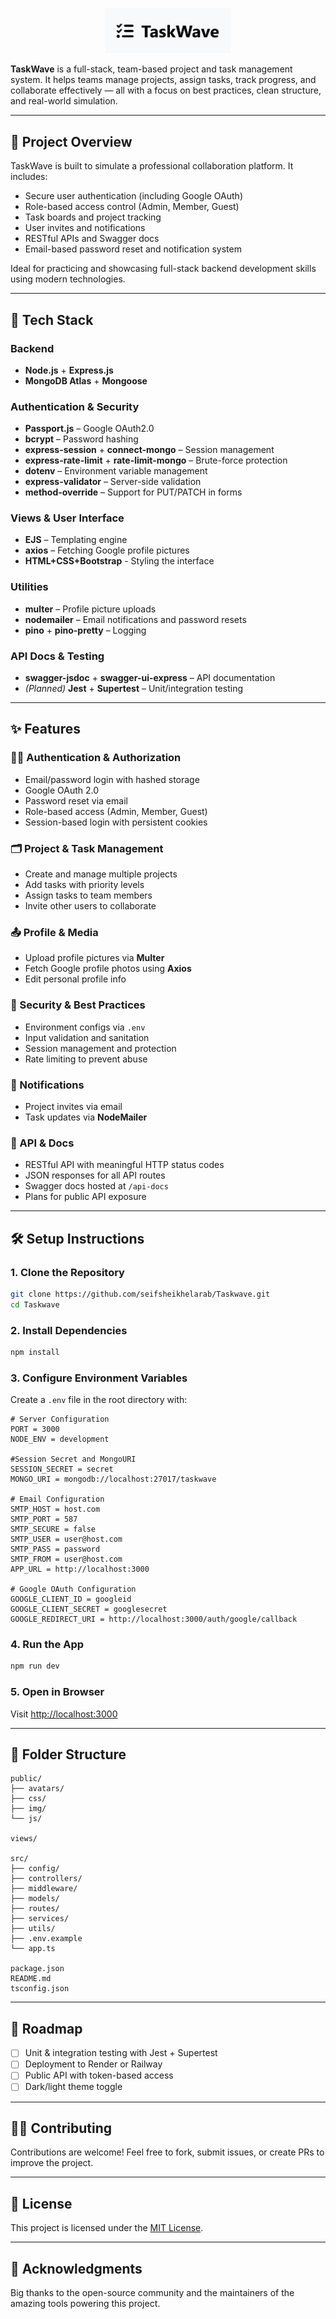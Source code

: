 
<p align="center">
  <img src="/public/img/logo.jpeg" alt="TaskWave Logo" width="200"/>
</p>

**TaskWave** is a full-stack, team-based project and task management system. It helps teams manage projects, assign tasks, track progress, and collaborate effectively — all with a focus on best practices, clean structure, and real-world simulation.

---

## 📌 Project Overview

TaskWave is built to simulate a professional collaboration platform. It includes:

- Secure user authentication (including Google OAuth)
- Role-based access control (Admin, Member, Guest)
- Task boards and project tracking
- User invites and notifications
- RESTful APIs and Swagger docs
- Email-based password reset and notification system

Ideal for practicing and showcasing full-stack backend development skills using modern technologies.

---

## 🔧 Tech Stack

### Backend
- **Node.js** + **Express.js**
- **MongoDB Atlas** + **Mongoose**

### Authentication & Security
- **Passport.js** – Google OAuth2.0
- **bcrypt** – Password hashing
- **express-session** + **connect-mongo** – Session management
- **express-rate-limit** + **rate-limit-mongo** – Brute-force protection
- **dotenv** – Environment variable management
- **express-validator** – Server-side validation
- **method-override** – Support for PUT/PATCH in forms

### Views & User Interface
- **EJS** – Templating engine
- **axios** – Fetching Google profile pictures
- **HTML+CSS+Bootstrap** - Styling the interface

### Utilities
- **multer** – Profile picture uploads
- **nodemailer** – Email notifications and password resets
- **pino** + **pino-pretty** – Logging

### API Docs & Testing
- **swagger-jsdoc** + **swagger-ui-express** – API documentation
- *(Planned)* **Jest** + **Supertest** – Unit/integration testing

---

## ✨ Features

### 🧑‍💼 Authentication & Authorization
- Email/password login with hashed storage
- Google OAuth 2.0
- Password reset via email
- Role-based access (Admin, Member, Guest)
- Session-based login with persistent cookies

### 🗂️ Project & Task Management
- Create and manage multiple projects
- Add tasks with priority levels
- Assign tasks to team members
- Invite other users to collaborate

### 📤 Profile & Media
- Upload profile pictures via **Multer**
- Fetch Google profile photos using **Axios**
- Edit personal profile info

### 🔐 Security & Best Practices
- Environment configs via `.env`
- Input validation and sanitation
- Session management and protection
- Rate limiting to prevent abuse

### 📧 Notifications
- Project invites via email
- Task updates via **NodeMailer**

### 📘 API & Docs
- RESTful API with meaningful HTTP status codes
- JSON responses for all API routes
- Swagger docs hosted at `/api-docs`
- Plans for public API exposure

---

## 🛠️ Setup Instructions

### 1. Clone the Repository

```bash
git clone https://github.com/seifsheikhelarab/Taskwave.git
cd Taskwave
````

### 2. Install Dependencies

```bash
npm install
```

### 3. Configure Environment Variables

Create a `.env` file in the root directory with:

```
# Server Configuration
PORT = 3000
NODE_ENV = development

#Session Secret and MongoURI
SESSION_SECRET = secret
MONGO_URI = mongodb://localhost:27017/taskwave

# Email Configuration
SMTP_HOST = host.com
SMTP_PORT = 587
SMTP_SECURE = false
SMTP_USER = user@host.com
SMTP_PASS = password
SMTP_FROM = user@host.com
APP_URL = http://localhost:3000

# Google OAuth Configuration
GOOGLE_CLIENT_ID = googleid
GOOGLE_CLIENT_SECRET = googlesecret
GOOGLE_REDIRECT_URI = http://localhost:3000/auth/google/callback

```

### 4. Run the App

```bash
npm run dev
```

### 5. Open in Browser

Visit [http://localhost:3000](http://localhost:3000)

---

## 📁 Folder Structure

```
public/
├── avatars/
├── css/
├── img/
└── js/

views/

src/
├── config/
├── controllers/
├── middleware/
├── models/
├── routes/
├── services/
├── utils/
├── .env.example
└── app.ts

package.json
README.md
tsconfig.json
```

---

## 🔮 Roadmap

* [ ] Unit & integration testing with Jest + Supertest
* [ ] Deployment to Render or Railway
* [ ] Public API with token-based access
* [ ] Dark/light theme toggle

---

## 🧑‍💻 Contributing

Contributions are welcome!
Feel free to fork, submit issues, or create PRs to improve the project.

---

## 📄 License

This project is licensed under the [MIT License](LICENSE).

---

## 💬 Acknowledgments

Big thanks to the open-source community and the maintainers of the amazing tools powering this project.
